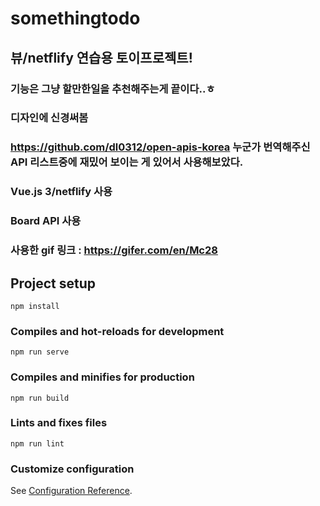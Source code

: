 # somethingtodo

## 뷰/netflify 연습용 토이프로젝트!
### 기능은 그냥 할만한일을 추천해주는게 끝이다..ㅎ
### 디자인에 신경써봄
### https://github.com/dl0312/open-apis-korea 누군가 번역해주신 API 리스트중에 재밌어 보이는 게 있어서 사용해보았다.
### Vue.js 3/netflify 사용
### Board API 사용
### 사용한 gif 링크 : https://gifer.com/en/Mc28

## Project setup
```
npm install
```

### Compiles and hot-reloads for development
```
npm run serve
```

### Compiles and minifies for production
```
npm run build
```

### Lints and fixes files
```
npm run lint
```

### Customize configuration
See [Configuration Reference](https://cli.vuejs.org/config/).
